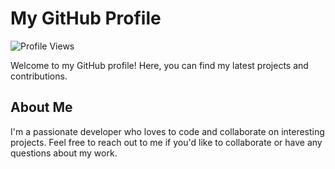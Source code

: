 # My GitHub Profile
![Profile Views](https://komarev.com/ghpvc/?username=aideveloperrr&color=blueviolet)

Welcome to my GitHub profile! Here, you can find my latest projects and contributions.

## About Me
I'm a passionate developer who loves to code and collaborate on interesting projects. Feel free to reach out to me if you'd like to collaborate or have any questions about my work.
